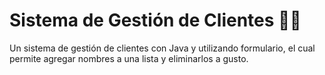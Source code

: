 # Sistema de Gestión de Clientes 👩‍💻
Un sistema de gestión de clientes con Java y utilizando formulario, el cual permite agregar nombres a una lista y eliminarlos a gusto.
